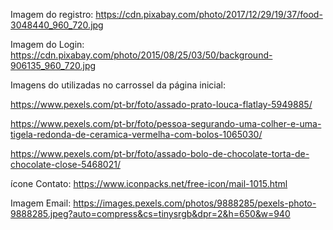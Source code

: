Imagem do registro: https://cdn.pixabay.com/photo/2017/12/29/19/37/food-3048440_960_720.jpg 


Imagem do Login: https://cdn.pixabay.com/photo/2015/08/25/03/50/background-906135_960_720.jpg

Imagens do utilizadas no carrossel da página inicial:

https://www.pexels.com/pt-br/foto/assado-prato-louca-flatlay-5949885/

https://www.pexels.com/pt-br/foto/pessoa-segurando-uma-colher-e-uma-tigela-redonda-de-ceramica-vermelha-com-bolos-1065030/

https://www.pexels.com/pt-br/foto/assado-bolo-de-chocolate-torta-de-chocolate-close-5468021/

ícone Contato: https://www.iconpacks.net/free-icon/mail-1015.html

Imagem Email: https://images.pexels.com/photos/9888285/pexels-photo-9888285.jpeg?auto=compress&cs=tinysrgb&dpr=2&h=650&w=940
